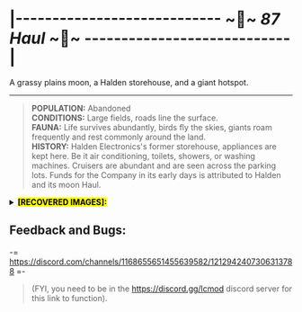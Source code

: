 # |---------------------------- ~🌌~ *87 Haul* ~🌌~ ----------------------------|

A grassy plains moon, a Halden storehouse, and a giant hotspot.

---


> **POPULATION:** Abandoned <br>
**CONDITIONS:** Large fields, roads line the surface. <br>
**FAUNA:**  Life survives abundantly, birds fly the skies, giants roam frequently and rest commonly around the land. <br>
**HISTORY:** Halden Electronics's former storehouse, appliances are kept here. Be it air conditioning, toilets, showers, or washing machines. Cruisers are abundant and are seen across the parking lots. Funds for the Company in its early days is attributed to Halden and its moon Haul. <br>

<details>
<summary><strong><mark>[RECOVERED IMAGES]:</mark></strong></summary>

![1](https://i.ibb.co/z4PxvWg/Haul1.png)
---
![2](https://i.ibb.co/wrK5BRH/Haul2.png)
---
![3](https://i.ibb.co/B2B4z4w/Haul3.png)

</details>


## Feedback and Bugs: 
-= https://discord.com/channels/1168655651455639582/1212942407306313788 =-
>(FYI, you need to be in the https://discord.gg/lcmod discord server for this link to function).